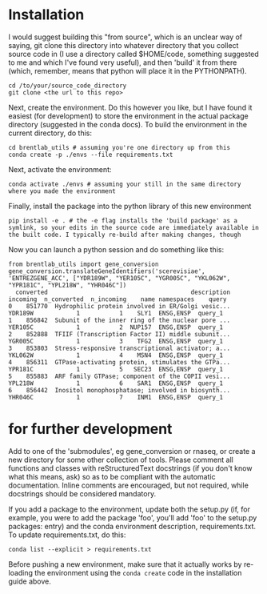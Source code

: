 # Installation

I would suggest building this "from source", which is an unclear way of saying, git clone this directory into whatever directory that you collect source code in (I use a directory called $HOME/code, something suggested to me and which I've found very useful), and then 'build' it from there (which, remember, means that python will place it in the PYTHONPATH).

```
cd /to/your/source_code_directory
git clone <the url to this repo>
```

Next, create the environment. Do this however you like, but I have found it easiest (for development) to store the environment in the actual package directory (suggested in the conda docs). To build the environment in the current directory, do this:

```
cd brentlab_utils # assuming you're one directory up from this
conda create -p ./envs --file requirements.txt
```
Next, activate the environment:
```
conda activate ./envs # assuming your still in the same directory where you made the environment
```
Finally, install the package into the python library of this new environment
```
pip install -e . # the -e flag installs the 'build package' as a symlink, so your edits in the source code are immediately available in the built code. I typically re-build after making changes, though
```
Now you can launch a python session and do something like this:
```
from brentlab_utils import gene_conversion
gene_conversion.translateGeneIdentifiers('scerevisiae', 'ENTREZGENE_ACC', ["YDR189W", "YER105C", "YGR005C", "YKL062W", "YPR181C", "YPL218W", "YHR046C"])
  converted                                        description incoming  n_converted  n_incoming    name namespaces    query
0    851770  Hydrophilic protein involved in ER/Golgi vesic...  YDR189W            1           1    SLY1  ENSG,ENSP  query_1
1    856842  Subunit of the inner ring of the nuclear pore ...  YER105C            1           2  NUP157  ENSG,ENSP  query_1
2    852888  TFIIF (Transcription Factor II) middle subunit...  YGR005C            1           3    TFG2  ENSG,ENSP  query_1
3    853803  Stress-responsive transcriptional activator; a...  YKL062W            1           4    MSN4  ENSG,ENSP  query_1
4    856311  GTPase-activating protein, stimulates the GTPa...  YPR181C            1           5   SEC23  ENSG,ENSP  query_1
5    855883  ARF family GTPase; component of the COPII vesi...  YPL218W            1           6    SAR1  ENSG,ENSP  query_1
6    856442  Inositol monophosphatase; involved in biosynth...  YHR046C            1           7    INM1  ENSG,ENSP  query_1
```

# for further development
Add to one of the 'submodules', eg gene_conversion or rnaseq, or create a new directory for some other collection of tools. Please comment all functions and classes with reStructuredText docstrings (if you don't know what this means, ask) so as to be compliant with the automatic documentation. Inline comments are encouraged, but not required, while docstrings should be considered mandatory.

If you add a package to the environment, update both the setup.py (if, for example, you were to add the package 'foo', you'll add 'foo' to the setup.py packages: entry) and the conda environment description, requirements.txt. To update requirements.txt, do this:
```
conda list --explicit > requirements.txt
```
Before pushing a new environment, make sure that it actually works by re-loading the environment using the ```conda create``` code in the installation guide above.